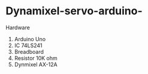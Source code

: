# Dynamixel-servo-arduino-

Hardware
1. Arduino Uno
2. IC 74LS241
3. Breadboard
4. Resistor 10K ohm
5. Dynmixel AX-12A
